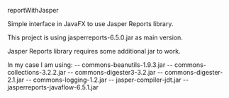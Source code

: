 reportWithJasper

Simple interface in JavaFX to use Jasper Reports library.

This project is using jasperreports-6.5.0.jar as main version. 

Jasper Reports library requires some additional jar to work.

In my case I am using:
-- commons-beanutils-1.9.3.jar
-- commons-collections-3.2.2.jar 
-- commons-digester3-3.2.jar
-- commons-digester-2.1.jar
-- commons-logging-1.2.jar
-- jasper-compiler-jdt.jar
-- jasperreports-javaflow-6.5.1.jar
